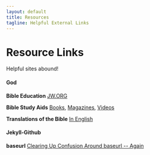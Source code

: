 ```yaml
---
layout: default
title: Resources
tagline: Helpful External Links
---
```


# Resource Links

Helpful sites abound!

#### God
**Bible Education**
[JW.ORG](https://jw.org/)

**Bible Study Aids**
[Books](https://wol.jw.org/en/wol/publication/r1/lp-e/te), [Magazines](https://www.jw.org/en/library/magazines/), [Videos](https://www.jw.org/en/library/books/Bible-Study-Video-Reference-Guide/)

**Translations of the Bible**
[In English](https://wol.jw.org/en/wol/bibles/r1/lp-e)

#### Jekyll-Github
**baseurl**
[Clearing Up Confusion Around baseurl -- Again](https://byparker.com/blog/2014/clearing-up-confusion-around-baseurl/)
